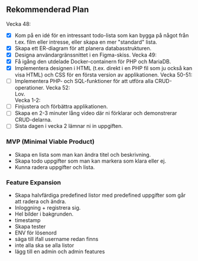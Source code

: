 ## Rekommenderad Plan

Vecka 48:  
- [x] Kom på en idé för en intressant todo-lista som kan bygga på något från t.ex. film eller intresse, eller skapa en mer "standard" lista.
- [x] Skapa ett ER-diagram för att planera databasstrukturen.
- [x] Designa användargränssnittet i en Figma-skiss.
Vecka 49:  
- [x] Få igång den utdelade Docker-containern för PHP och MariaDB.
- [x] Implementera designen i HTML (t.ex. direkt i en PHP fil som ju också kan visa HTML) och CSS för en första version av applikationen.
Vecka 50-51:  
- [ ] Implementera PHP- och SQL-funktioner för att utföra alla CRUD-operationer.
Vecka 52:  
Lov.  
Vecka 1-2:  
- [ ] Finjustera och förbättra applikationen.
- [ ] Skapa en 2-3 minuter lång video där ni förklarar och demonstrerar CRUD-delarna.
- [ ] Sista dagen i vecka 2 lämnar ni in uppgiften.

### MVP (Minimal Viable Product)
+ Skapa en lista som man kan ändra titel och beskrivning. 
+ Skapa todo uppgifter som man kan markera som klara eller ej.
+ Kunna radera uppgifter och lista.

### Feature Expansion
+ Skapa halvfärdiga predefined listor med predefined uppgifter som går att radera och ändra.
+ Inloggning + registrera sig.
+ Hel bilder i bakgrunden.
+ timestamp
+ Skapa tester
+ ENV för lösenord
+ säga till ifall username redan finns
+ inte alla ska se alla listor
+ lägg till en admin och admin features

